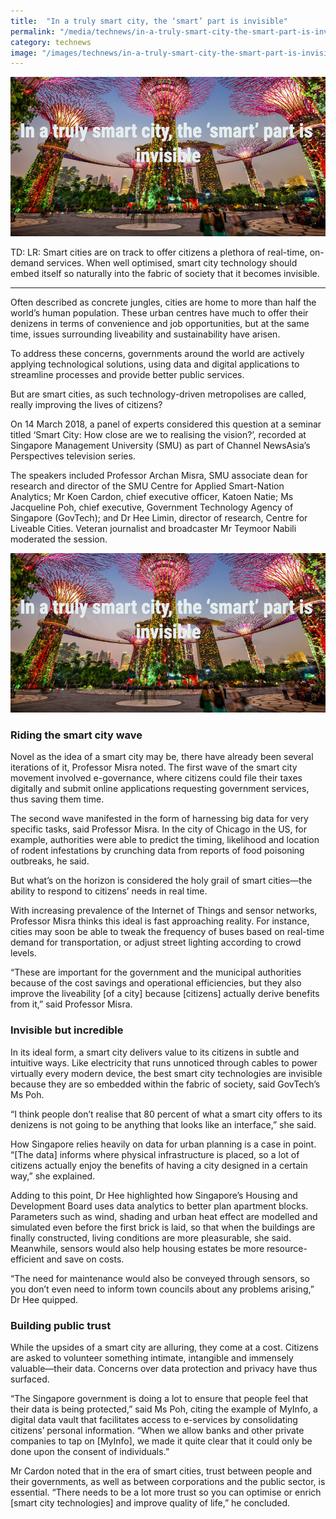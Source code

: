 ```yaml
---
title:  "In a truly smart city, the ‘smart’ part is invisible"
permalink: "/media/technews/in-a-truly-smart-city-the-smart-part-is-invisible"
category: technews
image: "/images/technews/in-a-truly-smart-city-the-smart-part-is-invisible-part-1.png"
---
```


![In a truly smart city, the ‘smart’ part is invisible](/images/technews/in-a-truly-smart-city-the-smart-part-is-invisible-part-1.png)

TD: LR:  Smart cities are on track to offer citizens a plethora of real-time, on-demand services. When well optimised, smart city technology should embed itself so naturally into the fabric of society that it becomes invisible. 

---
 
Often described as concrete jungles, cities are home to more than half the world’s human population. These urban centres have much to offer their denizens in terms of convenience and job opportunities, but at the same time, issues surrounding liveability and sustainability have arisen.

To address these concerns, governments around the world are actively applying technological solutions, using data and digital applications to streamline processes and provide better public services. 

But are smart cities, as such technology-driven metropolises are called, really improving the lives of citizens? 

On 14 March 2018, a panel of experts considered this question at a seminar titled ‘Smart City: How close are we to realising the vision?’, recorded at Singapore Management University (SMU) as part of Channel NewsAsia’s Perspectives television series.

The speakers included Professor Archan Misra, SMU associate dean for research and director of the SMU Centre for Applied Smart-Nation Analytics; Mr Koen Cardon, chief executive officer, Katoen Natie; Ms Jacqueline Poh, chief executive, Government Technology Agency of Singapore (GovTech); and Dr Hee Limin, director of research, Centre for Liveable Cities. Veteran journalist and broadcaster Mr Teymoor Nabili moderated the session.
 
![In a truly smart city, the ‘smart’ part is invisible](/images/technews/in-a-truly-smart-city-the-smart-part-is-invisible-part-1.png)
 


### **Riding the smart city wave**
Novel as the idea of a smart city may be, there have already been several iterations of it, Professor Misra noted. The first wave of the smart city movement involved e-governance, where citizens could file their taxes digitally and submit online applications requesting government services, thus saving them time.

The second wave manifested in the form of harnessing big data for very specific tasks, said Professor Misra. In the city of Chicago in the US, for example, authorities were able to predict the timing, likelihood and location of rodent infestations by crunching data from reports of food poisoning outbreaks, he said.

But what’s on the horizon is considered the holy grail of smart cities—the ability to respond to citizens’ needs in real time. 

With increasing prevalence of the Internet of Things and sensor networks, Professor Misra thinks this ideal is fast approaching reality. For instance, cities may soon be able to tweak the frequency of buses based on real-time demand for transportation, or adjust street lighting according to crowd levels.

“These are important for the government and the municipal authorities because of the cost savings and operational efficiencies, but they also improve the liveability [of a city] because [citizens] actually derive benefits from it,” said Professor Misra.

### **Invisible but incredible**
In its ideal form, a smart city delivers value to its citizens in subtle and intuitive ways. Like electricity that runs unnoticed through cables to power virtually every modern device, the best smart city technologies are invisible because they are so embedded within the fabric of society, said GovTech’s Ms Poh.

“I think people don’t realise that 80 percent of what a smart city offers to its denizens is not going to be anything that looks like an interface,” she said. 

How Singapore relies heavily on data for urban planning is a case in point. “[The data] informs where physical infrastructure is placed, so a lot of citizens actually enjoy the benefits of having a city designed in a certain way,” she explained.

Adding to this point, Dr Hee highlighted how Singapore’s Housing and Development Board uses data analytics to better plan apartment blocks. Parameters such as wind, shading and urban heat effect are modelled and simulated even before the first brick is laid, so that when the buildings are finally constructed, living conditions are more pleasurable, she said. Meanwhile, sensors would also help housing estates be more resource-efficient and save on costs.

“The need for maintenance would also be conveyed through sensors, so you don’t even need to inform town councils about any problems arising,” Dr Hee quipped.

### **Building public trust**
While the upsides of a smart city are alluring, they come at a cost. Citizens are asked to volunteer something intimate, intangible and immensely valuable—their data. Concerns over data protection and privacy have thus surfaced.

“The Singapore government is doing a lot to ensure that people feel that their data is being protected,” said Ms Poh, citing the example of MyInfo, a digital data vault that facilitates access to e-services by consolidating citizens’ personal information. “When we allow banks and other private companies to tap on [MyInfo], we made it quite clear that it could only be done upon the consent of individuals.”

Mr Cardon noted that in the era of smart cities, trust between people and their governments, as well as between corporations and the public sector, is essential. “There needs to be a lot more trust so you can optimise or enrich [smart city technologies] and improve quality of life,” he concluded.
